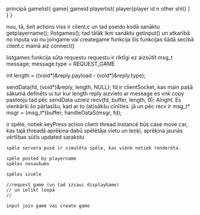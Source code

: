 
principā gamelist{
      game{ 
          gameid
          playerlist{
              player{player id n other shit}
          }    
      }
}

nuu, tā, šeit actions viss ir client.c
un tad pseido kodā sanāktu
getplayername();
llistgames();
tad tālāk lkm sanāktu
getinput()
un atkarībā no inputa vai nu joingame vai creategame funkcija
šīs funkcijas šādā secībā client.c mainā
aiz connect()

listgames funkcija sūta requestu
requestu ir riktīgi ez aizsūtīt
msg_t message;
message.type = REQUEST_GAME

int length = ((void*)&reply.payload - (void*)&reply.type);

sendData(fd, (void*)&reply, length, NULL);
fd ir clientSocket, kas main pašā sākumā definēts
ui tur kur length reply aizvieto ar message
es vnk copy pasteoju
tad pēc sendData uzreiz
recv(fd, buffer, length, 0);
Alright. Es vienkārši šo pārlasīšu, kad ar to (at)sākšu cīnīties.
jā un pēc recv ir
msg_t* msgr = (msg_t*)buffer;
        handleDataS(msgr, fd);



ir spēle, notiek keyPress
	action
	client thread instancē būs case move car, kas tajā threadā aprēķina
	dabū spēlētāja vietu un leņķi,
	aprēķina jaunās vērtības
	sūtīs updated sarakstu
	
	spēle servera pusē ir simulēta spēle, kas vienk netiek renderēta. 

	spēle posted by playername 
	spēles nosaukums

	spēles izvēle 
	
	//request game (un tad izsauc displayGame)
	// un ielikt loopā
	// 

	input join game vai create game

